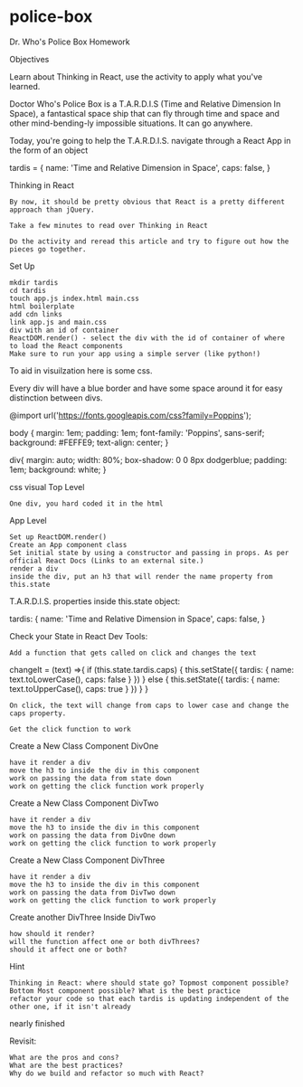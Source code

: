 # police-box
Dr. Who's Police Box Homework

Objectives

Learn about Thinking in React, use the activity to apply what you've learned.

Doctor Who's Police Box is a T.A.R.D.I.S (Time and Relative Dimension In Space), a fantastical space ship that can fly through time and space and other mind-bending-ly impossible situations. It can go anywhere.

Today, you're going to help the T.A.R.D.I.S. navigate through a React App in the form of an object

tardis = {
  name: 'Time and Relative Dimension in Space',
  caps: false,
}

Thinking in React

    By now, it should be pretty obvious that React is a pretty different approach than jQuery.

    Take a few minutes to read over Thinking in React

    Do the activity and reread this article and try to figure out how the pieces go together.

Set Up

    mkdir tardis
    cd tardis
    touch app.js index.html main.css
    html boilerplate
    add cdn links
    link app.js and main.css
    div with an id of container
    ReactDOM.render() - select the div with the id of container of where to load the React components
    Make sure to run your app using a simple server (like python!)

To aid in visuilzation here is some css.

Every div will have a blue border and have some space around it for easy distinction between divs.

@import url('https://fonts.googleapis.com/css?family=Poppins');

body {
  margin: 1em;
  padding: 1em;
  font-family: 'Poppins', sans-serif;
  background: #FEFFE9;
  text-align: center;
}


div{
  margin: auto;
  width: 80%;
  box-shadow: 0 0 8px dodgerblue;
  padding: 1em;
  background: white;
}

css visual
Top Level

    One div, you hard coded it in the html

App Level

    Set up ReactDOM.render()
    Create an App component class
    Set initial state by using a constructor and passing in props. As per official React Docs (Links to an external site.)
    render a div
    inside the div, put an h3 that will render the name property from this.state

T.A.R.D.I.S. properties inside this.state object:

tardis: {
  name: 'Time and Relative Dimension in Space',
  caps: false,
}

Check your State in React Dev Tools: 

    Add a function that gets called on click and changes the text

changeIt = (text) =>{
  if (this.state.tardis.caps) {
    this.setState({
      tardis: {
        name: text.toLowerCase(),
        caps: false
      }
    })
  } else {
    this.setState({
      tardis: {
        name: text.toUpperCase(),
        caps: true
      }
    })
  }
}

    On click, the text will change from caps to lower case and change the caps property.

    Get the click function to work

Create a New Class Component DivOne

    have it render a div
    move the h3 to inside the div in this component
    work on passing the data from state down
    work on getting the click function work properly

Create a New Class Component DivTwo

    have it render a div
    move the h3 to inside the div in this component
    work on passing the data from DivOne down
    work on getting the click function to work properly

Create a New Class Component DivThree

    have it render a div
    move the h3 to inside the div in this component
    work on passing the data from DivTwo down
    work on getting the click function to work properly

Create another DivThree Inside DivTwo

    how should it render?
    will the function affect one or both divThrees?
    should it affect one or both?

Hint

    Thinking in React: where should state go? Topmost component possible? Bottom Most component possible? What is the best practice
    refactor your code so that each tardis is updating independent of the other one, if it isn't already

nearly finished

Revisit:

    What are the pros and cons?
    What are the best practices?
    Why do we build and refactor so much with React?

